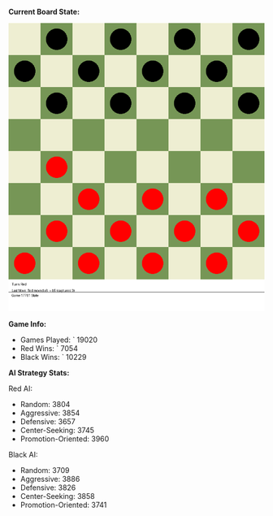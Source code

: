 
**Current Board State:**  
<!-- START_GIF -->
![Checkers Game](./checkers_game.gif)
<!-- END_GIF -->

**Game Info:**  
- Games Played: `<!-- GAMES_PLAYED --> 19020
- Red Wins: `<!-- RED_WINS --> 7054
- Black Wins: `<!-- BLACK_WINS --> 10229

<!-- AI_STATS -->
**AI Strategy Stats:**

Red AI:
- Random: 3804
- Aggressive: 3854
- Defensive: 3657
- Center-Seeking: 3745
- Promotion-Oriented: 3960

Black AI:
- Random: 3709
- Aggressive: 3886
- Defensive: 3826
- Center-Seeking: 3858
- Promotion-Oriented: 3741
